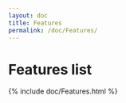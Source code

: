 ```yaml
---
layout: doc
title: Features
permalink: /doc/Features/
---
```

# Features list

{% include doc/Features.html %}